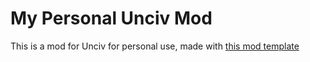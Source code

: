 # My Personal Unciv Mod

This is a mod for Unciv for personal use, made with [this mod template](https://github.com/yairm210/Unciv-mod-example)
